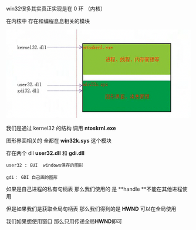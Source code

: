 win32很多其实真正实现是在 0 环 （内核）

在内核中 存在和编程息息相关的模块

![image-20250324201831030](https://raw.githubusercontent.com/Xioaruan912/pic/main/image-20250324201831030.png)

我们是通过 kernel32 的结构 调用 **ntoskrnl.exe**

图形界面相关的 全都在 **win32k.sys** 这个模块

存在两个 dll  **user32.dll** 和 **gdi.dll**

```
user32 : GUI  windows保存的图形

gdi： GDI 自己画的图形
```

如果是自己进程的私有句柄表 那么我们使用的 是 **handle **不能在其他进程使用

但是如果我们是获取全局句柄表 那么我们得到的是 **HWND** 可以在全局使用 

我们如果想使用窗口 那么只用传递全局**HWND**即可

